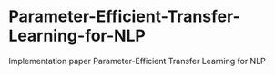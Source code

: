 # Parameter-Efficient-Transfer-Learning-for-NLP
Implementation paper Parameter-Efficient Transfer Learning for NLP
